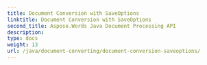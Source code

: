 ```yaml
---
title: Document Conversion with SaveOptions
linktitle: Document Conversion with SaveOptions
second_title: Aspose.Words Java Document Processing API
description: 
type: docs
weight: 13
url: /java/document-converting/document-conversion-saveoptions/
---
```

